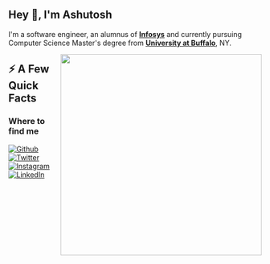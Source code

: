 <h2>Hey 👋, I'm Ashutosh</h2>
<p>I'm a software engineer, an alumnus of <a href="https://www.infosys.com/" target="_blank"><strong>Infosys</strong></a> and currently pursuing Computer Science Master's degree from <a href="http://www.buffalo.edu/" target="_blank"><strong>University at Buffalo</strong></a>, NY.</p>

<img align="right" src="https://i.imgur.com/4SdB78W.gif" width="400" height="400" />
<h2>⚡️ A Few Quick Facts</h2>

<h3>Where to find me</h3>
<p><a href="https://github.com/AshutoshBhawsar" target="_blank"><img alt="Github" src="https://img.shields.io/badge/GitHub-%2312100E.svg?&style=for-the-badge&logo=Github&logoColor=white" />  <a href="https://twitter.com/ashutosh10_1" target="_blank"><img alt="Twitter" src="https://img.shields.io/badge/twitter-%231DA1F2.svg?&style=for-the-badge&logo=twitter&logoColor=white" /></a>  <a href="https://www.instagram.com/ashutosh_10.1" target="_blank"><img alt="Instagram" src="https://img.shields.io/badge/Instagram-E4405F?style=for-the-badge&logo=instagram&logoColor=white" /></a>  <a href="https://www.linkedin.com/in/AshutoshBhawsar" target="_blank"><img alt="LinkedIn" src="https://img.shields.io/badge/linkedin-%230077B5.svg?&style=for-the-badge&logo=linkedin&logoColor=white" /></a>
  </p>
